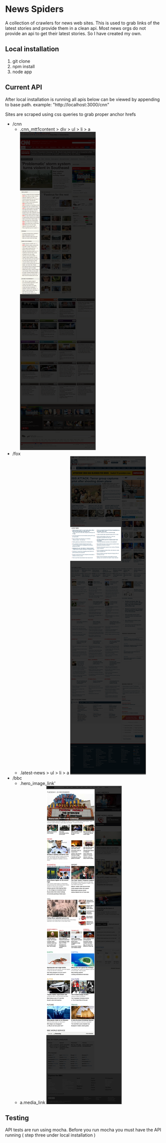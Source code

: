 News Spiders
==========
A collection of crawlers for news web sites. This is used to grab links of the latest stories and provide them in a clean api. Most news orgs do not provide an api to get their latest stories. So I have created my own.

Local installation
--------

1. git clone
2. npm install
3. node app

Current API
--------
After local installation is running all apis below can be viewed by appending to base path. example: "http://localhost:3000/cnn"

Sites are scraped using css queries to grab proper anchor hrefs

* /cnn
    * .cnn_mtt1content > div > ul > li > a 
    ![current cnn query](https://raw.githubusercontent.com/OpenNewsLabs/spiders/master/crawlers/cnn/cnn.png)
* /fox
    * .latest-news > ul > li > a
    ![current fox query](https://raw.githubusercontent.com/OpenNewsLabs/spiders/master/crawlers/fox/fox-latest.png)
* /bbc
    * .hero_image_link'
    * a.media_link
    ![current bbc query](https://raw.githubusercontent.com/OpenNewsLabs/spiders/master/crawlers/bbc/bbc-current.png)

Testing
--------
API tests are run using mocha. Before you run mocha you must have the API running ( step three under local installation )
